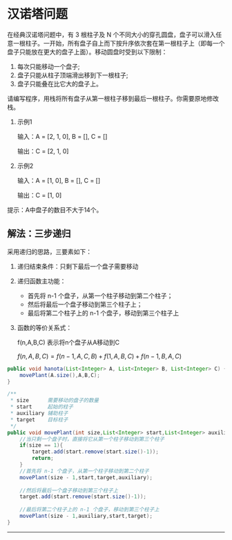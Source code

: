 # 汉诺塔问题

在经典汉诺塔问题中，有 3 根柱子及 N 个不同大小的穿孔圆盘，盘子可以滑入任意一根柱子。一开始，所有盘子自上而下按升序依次套在第一根柱子上（即每一个盘子只能放在更大的盘子上面）。移动圆盘时受到以下限制：

1. 每次只能移动一个盘子;
2. 盘子只能从柱子顶端滑出移到下一根柱子;
3. 盘子只能叠在比它大的盘子上。

请编写程序，用栈将所有盘子从第一根柱子移到最后一根柱子。你需要原地修改栈。

1. 示例1

   输入：A = [2, 1, 0], B = [], C = []

   输出：C = [2, 1, 0]

2. 示例2

   输入：A = [1, 0], B = [], C = []

   输出：C = [1, 0]

提示：A中盘子的数目不大于14个。



## 解法：三步递归

采用递归的思路，三要素如下：

1. 递归结束条件：只剩下最后一个盘子需要移动

2. 递归函数主功能：

   - 首先将 n-1 个盘子，从第一个柱子移动到第二个柱子；
   - 然后将最后一个盘子移动到第三个柱子上；
   - 最后将第二个柱子上的 n-1 个盘子，移动到第三个柱子上

3. 函数的等价关系式：

   f(n,A,B,C) 表示将n个盘子从A移动到C

   $f(n,A,B,C) = f(n-1,A,C,B) + f(1,A,B,C) + f(n-1,B,A,C)$

```java
public void hanota(List<Integer> A, List<Integer> B, List<Integer> C) {
    movePlant(A.size(),A,B,C);
}

/**
 * size      需要移动的盘子的数量
 * start     起始的柱子
 * auxiliary 辅助柱子
 * target    目标柱子
 */
public void movePlant(int size,List<Integer> start,List<Integer> auxiliary,List<Integer> target){
    //当只剩一个盘子时，直接将它从第一个柱子移动到第三个柱子
    if(size == 1){
        target.add(start.remove(start.size()-1));
        return;
    }
    //首先将 n-1 个盘子，从第一个柱子移动到第二个柱子
    movePlant(size - 1,start,target,auxiliary);
    
    //然后将最后一个盘子移动到第三个柱子上
    target.add(start.remove(start.size()-1));
    
    //最后将第二个柱子上的 n-1 个盘子，移动到第三个柱子上
    movePlant(size - 1,auxiliary,start,target);
}

```

---